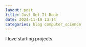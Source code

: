 ```yaml
---
layout: post
title: Just Get It Done
date: 2024-11-19 13:14
categories: blog computer_science
---
```

I love starting projects. 